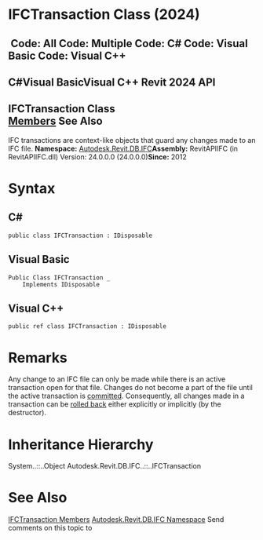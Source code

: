 # IFCTransaction Class (2024)

﻿
 Code: All Code: Multiple Code: C# Code: Visual Basic Code: Visual C++   
---  
C#Visual BasicVisual C++
Revit 2024 API  
---  
IFCTransaction Class  
[Members](8da71db2-000e-b9a9-3cd3-3293b116cd4a.md "IFCTransaction Members") See Also  
---  
IFC transactions are context-like objects that guard any changes made to an IFC file. 
**Namespace:** [Autodesk.Revit.DB.IFC](b823fafb-1ba1-896b-4097-142c2817ce74.md "Autodesk.Revit.DB.IFC Namespace")**Assembly:** RevitAPIIFC (in RevitAPIIFC.dll) Version: 24.0.0.0 (24.0.0.0)**Since:** 2012 
# Syntax
C#  
---  
```text
public class IFCTransaction : IDisposable
```
  
Visual Basic  
---  
```text
Public Class IFCTransaction _
	Implements IDisposable
```
  
Visual C++  
---  
```text
public ref class IFCTransaction : IDisposable
```
  
# Remarks
Any change to an IFC file can only be made while there is an active transaction open for that file. Changes do not become a part of the file until the active transaction is [committed](f6b01516-d3a8-8177-a605-cc14911b7a59.md "Commit Method"). Consequently, all changes made in a transaction can be [rolled back](ea79ab12-ca64-4dfc-e71a-93298c207056.md "RollBack Method") either explicitly or implicitly (by the destructor). 
# Inheritance Hierarchy
System..::..Object Autodesk.Revit.DB.IFC..::..IFCTransaction
# See Also
[IFCTransaction Members](8da71db2-000e-b9a9-3cd3-3293b116cd4a.md "IFCTransaction Members")
[Autodesk.Revit.DB.IFC Namespace](b823fafb-1ba1-896b-4097-142c2817ce74.md "Autodesk.Revit.DB.IFC Namespace")
Send comments on this topic to 